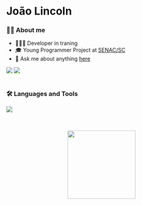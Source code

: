 <h1 align="left">João Lincoln</h1>

### 🧔🏻 About me

- 👨🏻‍💻 Developer in traning
- 🎓 Young Programmer Project at [SENAC/SC](http://portal.sc.senac.br/)
- 💬 Ask me about anything [here][telegram]
  
<div>  
  <a href = "mailto:joaolincolnneto@gmail.com"><img src="https://img.shields.io/badge/-Gmail-%23333?style=for-the-badge&logo=gmail&logoColor=white" target="_blank"></a>
  <a href="https://www.linkedin.com/in/joao-lincoln/-45875016a" target="_blank"><img src="https://img.shields.io/badge/-LinkedIn-%230077B5?style=for-the-badge&logo=linkedin&logoColor=white" target="_blank"></a>   
</div>

<br/>

### 🛠 Languages and Tools
<p align="left">
    <img src="https://skillicons.dev/icons?i=js,java,css,html,react,nodejs,mysql&perline=9" />
</p>

<br/>
<br/>

<div align="center">
    <img height="180em" src="https://github-readme-stats.vercel.app/api/top-langs/?username=joaolincoln&layout=compact&langs_count=7&theme=dark"/></a>
</div>




[telegram]: https://api.whatsapp.com/send?phone=5548991310557
